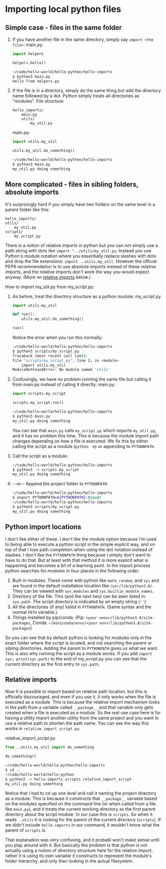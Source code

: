 # Importing local python files

## Simple case - files in the same folder

1. If you have another file in the same directory, simply say `import <the file>`:
    main.py:
    ```python
    import helpers

    helpers.hello()
    ```
    ```bash
    ~/code/hello-world/hello-python/hello-imports
    $ python3 main.py 
    hello from helpers.py
    ```
2. If the file is in a directory, simply do the same thing but add the directory name followed by a dot. Python simply treats all directories as "modules".
    File structure:
    ```
    hello_imports/
        main.py
        utils/
            my_util.py
    ```
    main.py:
    ```python
    import utils.my_util

    utils.my_util.do_something()
    ```

    ```bash
    ~/code/hello-world/hello-python/hello-imports
    $ python3 main.py 
    my_util.py doing something
    ```

## More complicated - files in sibling folders, absolute imports

It's surprisingly hard if you simply have two folders on the same level in a parent folder like this:
```
hello_imports/
utils/
    my_util.py
scripts/
    my_script.py
```    
There is a notion of relative imports in python but you can not simply use a path string with dots like `import "../utils/my_util.py`. Instead you use Python's module notation where you essentially replace slashes with dots and drop the file extensions: `import ..utils.my_util`. However the official PEP8 recommendation is to use absolute imports instead of these relative imports, and the relative imports don't work the way you would expect anyway. (More on [relative imports](#Relative-imports) below.)

How to import my_util.py from my_script.py:
1. As before, treat the directory structure as a python module:
    my_script.py
    ```python
    import utils.my_util

    def run():
        utils.my_util.do_something()

    run()
    ```

    Notice the error when you run this normally:
    ```bash
    ~/code/hello-world/hello-python/hello-imports
    $ python3 scripts/my_script.py 
    Traceback (most recent call last):
    File "scripts/my_script.py", line 2, in <module>
        import utils.my_util
    ModuleNotFoundError: No module named 'utils'
    ```

2. Confusingly, we have no problem running the same file but calling it from main.py instead of calling it directly:
    main.py:
    ```python
    import scripts.my_script

    scripts.my_script.run()
    ```

    ```bash
    ~/code/hello-world/hello-python/hello-imports
    $ python3 main.py 
    my_util.py doing something
    ```

    You can see that `main.py` calls `my_script.py` which imports `my_util.py`, and it has no problem this time. This is because the module import path changes depending on how a file is executed. We fix this by either calling the script as a module (`python -m`) or appending to `PYTHONPATH`.

2. Call the script as a module:
    ```bash
    ~/code/hello-world/hello-python/hello-imports
    $ python3 -m scripts.my_script
    my_util.py doing something
    ```

3. --or-- Append the project folder to `PYTHONPATH`:
    ```bash
    ~/code/hello-world/hello-python/hello-imports
    $ export PYTHONPATH=${PYTHONPATH}:$(pwd)
    ~/code/hello-world/hello-python/hello-imports
    $ python3 scripts/my_script.py 
    my_util.py doing something
    ```

## Python import locations

I don't like either of these. I don't like the module option because I'm used to being able to execute a python script in the simple explicit way, and on top of that I lose path completion when using the dot notation instead of slashes. I don't like the `PYTHONPATH` thing because I simply don't want to have to do that. But at least with that method it is more explicit what is happening and becomes a bit of a learning point. In the import process python searches for modules in four places in the following order:

1. Built in modules. These come with python like `math`, `random`, and `sys` and are found in the default installation location like `/usr/lib/python3.8/`. They can be viewed with `sys.modules` and `sys.builtin_module_names`.
2. Directory of the file. This (and the next two) can be seen listed in `sys.path`. The script directory is indicated by an empty string (`''`).
3. All the directories (if any) listed in `PYTHONPATH`. (Same syntax and the normal `PATH` variable.)
4. Things installed by pip/conda. (Pip: `<your venv>/lib/python3.8/site-packages`, Conda: `~/miniconda/envs/<your env>/lib/python3.8/site-packages`)

So you can see that by default python is looking for modules only in the exact folder where the script is located, and not searching the parent or sibling directories. Adding the parent to `PYTHONPATH` gives us what we want. This is also why running the script as a module works. If you add `import sys; print(sys.path)` to the end of my_script.py you can see that the current directory as the first entry to `sys.path`.

## Relative imports

Now it is possible to import based on relative path location, but this is officially discouraged, and even if you use it, it only works when the file is executed as a module. This is because the relative import mechanism looks in the path from a variable called `__package__` and that variable only gets created when a file is executed as a module. So the real use case here is for having a utility import another utility from the same project and you want to use a relative path to shorten the path name. You can see the way this works in `relative_import_script.py`:

relative_import_script.py
```python
from ..utils.my_util import do_something

do_something()
```

```bash
~/code/hello-world/hello-python/hello-imports
$ cd ..
~/code/hello-world/hello-python
$ python3 -m hello-imports.scripts.relative_import_script
my_util.py doing something
```

Notice that I had to cd up one level and call it naming the project directory as a module. This is because it constructs that `__package__` variable based on the modules specified on the command line (or when called from a file like `main.py`), and it treats the current working directory as the first parent directory about the script module. In our case this is `scripts`. So when it reads `..utils` it is looking for the parent of the current directory (`scripts`). If we didn't include `hello-imports` in our command, it wouldn't know what the parent of `scripts` is. 

That explanation was very confusing, and it probabl won't make sense until you play around with it. But basically the problem is that python is not actually using a notion of directory structure here for the relative import, rather it is using its own variable it constructs to represent the module's folder hierarchy, and only then looking in the actual filesystem.